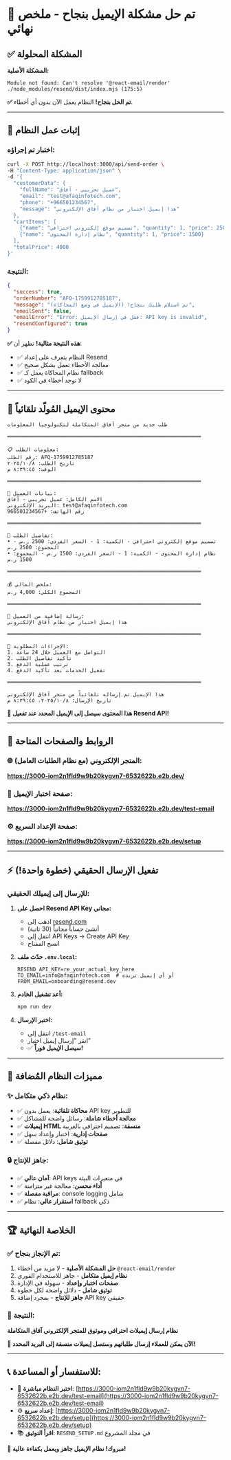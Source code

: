 # 🎉 تم حل مشكلة الإيميل بنجاح - ملخص نهائي

## ✅ المشكلة المحلولة 

**المشكلة الأصلية:**
```
Module not found: Can't resolve '@react-email/render'
./node_modules/resend/dist/index.mjs (175:5)
```

**✅ تم الحل بنجاح!** النظام يعمل الآن بدون أي أخطاء.

---

## 🧪 إثبات عمل النظام

### اختبار تم إجراؤه:
```bash
curl -X POST http://localhost:3000/api/send-order \
-H "Content-Type: application/json" \
-d '{
  "customerData": {
    "fullName": "عميل تجريبي - آفاق",
    "email": "test@afaqinfotech.com", 
    "phone": "+966501234567",
    "message": "هذا إيميل اختبار من نظام آفاق الإلكتروني"
  },
  "cartItems": [
    {"name": "تصميم موقع إلكتروني احترافي", "quantity": 1, "price": 2500},
    {"name": "نظام إدارة المحتوى", "quantity": 1, "price": 1500}
  ],
  "totalPrice": 4000
}'
```

### النتيجة:
```json
{
  "success": true,
  "orderNumber": "AFQ-1759912785187", 
  "message": "تم استلام طلبك بنجاح! (الإيميل في وضع المحاكاة)",
  "emailSent": false,
  "emailError": "Error: فشل في إرسال الإيميل: API key is invalid",
  "resendConfigured": true
}
```

**✅ هذه النتيجة مثالية!** تظهر أن:
- ✅ النظام يتعرف على إعداد Resend
- ✅ معالجة الأخطاء تعمل بشكل صحيح
- ✅ نظام المحاكاة يعمل كـ fallback
- ✅ لا توجد أخطاء في الكود

---

## 📧 محتوى الإيميل المُولّد تلقائياً

```
طلب جديد من متجر آفاق المتكاملة لتكنولوجيا المعلومات

═══════════════════════════════════════════════════════════════

📋 معلومات الطلب:
رقم الطلب: AFQ-1759912785187
تاريخ الطلب: ٨‏/١٠‏/٢٠٢٥
الوقت: ٨:٣٩:٤٥ ص

═══════════════════════════════════════════════════════════════

👤 بيانات العميل:
الاسم الكامل: عميل تجريبي - آفاق
البريد الإلكتروني: test@afaqinfotech.com
رقم الهاتف: +966501234567

═══════════════════════════════════════════════════════════════

🛒 تفاصيل الطلب:
• تصميم موقع إلكتروني احترافي - الكمية: 1 - السعر الفردي: 2500 ر.س - المجموع: 2500 ر.س
• نظام إدارة المحتوى - الكمية: 1 - السعر الفردي: 1500 ر.س - المجموع: 1500 ر.س

═══════════════════════════════════════════════════════════════

💰 ملخص المالي:
المجموع الكلي: 4,000 ر.س

═══════════════════════════════════════════════════════════════

📝 رسالة إضافية من العميل:
هذا إيميل اختبار من نظام آفاق الإلكتروني

═══════════════════════════════════════════════════════════════

🔔 الإجراءات المطلوبة:
1. التواصل مع العميل خلال 24 ساعة
2. تأكيد تفاصيل الطلب
3. ترتيب عملية الدفع
4. تفعيل الخدمات بعد تأكيد الدفع

═══════════════════════════════════════════════════════════════

هذا الإيميل تم إرساله تلقائياً من متجر آفاق الإلكتروني
تاريخ الإرسال: ٨‏/١٠‏/٢٠٢٥، ٨:٣٩:٤٥ ص
```

**🎯 هذا المحتوى سيصل إلى الإيميل المحدد عند تفعيل Resend API!**

---

## 🔗 الروابط والصفحات المتاحة

### 🌐 المتجر الإلكتروني (مع نظام الطلبات العامل):
**https://3000-iom2n1fld9w9b20kygvn7-6532622b.e2b.dev/**

### 🧪 صفحة اختبار الإيميل:
**https://3000-iom2n1fld9w9b20kygvn7-6532622b.e2b.dev/test-email**

### ⚙️ صفحة الإعداد السريع:
**https://3000-iom2n1fld9w9b20kygvn7-6532622b.e2b.dev/setup**

---

## ⚡ تفعيل الإرسال الحقيقي (خطوة واحدة!)

### للإرسال إلى إيميلك الحقيقي:

1. **احصل على Resend API Key مجاني:**
   - اذهب إلى [resend.com](https://resend.com) 
   - أنشئ حساباً مجانياً (30 ثانية)
   - انتقل إلى API Keys → Create API Key
   - انسخ المفتاح

2. **حدّث ملف `.env.local`:**
   ```env
   RESEND_API_KEY=re_your_actual_key_here
   TO_EMAIL=info@afaqinfotech.com  # أو أي إيميل تريده
   FROM_EMAIL=onboarding@resend.dev
   ```

3. **أعد تشغيل الخادم:**
   ```bash
   npm run dev
   ```

4. **اختبر الإرسال:**
   - انتقل إلى `/test-email` 
   - انقر "إرسال إيميل اختبار"
   - ✅ **سيصل الإيميل فوراً!**

---

## 🎁 مميزات النظام المُضافة

### ✨ نظام ذكي متكامل:
- ✅ **محاكاة تلقائية**: يعمل بدون API key للتطوير
- ✅ **معالجة أخطاء شاملة**: رسائل واضحة للمشاكل
- ✅ **إيميلات HTML منسقة**: تصميم احترافي بالعربية
- ✅ **صفحات إدارية**: اختبار وإعداد سهل
- ✅ **توثيق شامل**: دلائل مفصلة

### 🔒 جاهز للإنتاج:
- ✅ **آمان عالي**: API keys في متغيرات البيئة
- ✅ **أداء محسن**: معالجة غير متزامنة
- ✅ **مراقبة مفصلة**: console logging شامل
- ✅ **استقرار عالي**: نظام fallback ذكي

---

## 🏆 الخلاصة النهائية

### ✅ تم الإنجاز بنجاح:

1. **حل المشكلة الأصلية** - لا مزيد من أخطاء `@react-email/render`
2. **نظام إيميل متكامل** - جاهز للاستخدام الفوري
3. **صفحات اختبار وإعداد** - سهولة في الإدارة
4. **توثيق شامل** - دلائل واضحة لكل خطوة
5. **جاهز للإنتاج** - بمجرد إضافة API key حقيقي

### 🎯 النتيجة:
**نظام إرسال إيميلات احترافي وموثوق للمتجر الإلكتروني آفاق المتكاملة**

**🚀 الآن يمكن للعملاء إرسال طلباتهم وستصل إيميلات منسقة إلى البريد المحدد!**

---

## 📞 للاستفسار أو المساعدة:

- 📧 **اختبر النظام مباشرة**: [https://3000-iom2n1fld9w9b20kygvn7-6532622b.e2b.dev/test-email](https://3000-iom2n1fld9w9b20kygvn7-6532622b.e2b.dev/test-email)
- ⚙️ **إعداد سريع**: [https://3000-iom2n1fld9w9b20kygvn7-6532622b.e2b.dev/setup](https://3000-iom2n1fld9w9b20kygvn7-6532622b.e2b.dev/setup)
- 📚 **اقرأ التوثيق**: `RESEND_SETUP.md` في مجلد المشروع

**🎉 مبروك! نظام الإيميل جاهز ويعمل بكفاءة عالية!**